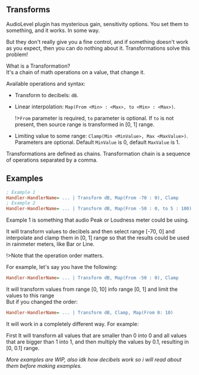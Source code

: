 ## Transforms

AudioLevel plugin has mysterious gain, sensitivity options. You set them to something, and it works. In some way.

But they don't really give you a fine control, and if something doesn't work as you expect, then you can do nothing about it. Transformations solve this problem!

What is a Transformation?<br/>
It's a chain of math operations on a value, that change it.

Available operations and syntax:

- Transform to decibels: `dB`.
- Linear interpolation: `Map(From <Min> : <Max>, to <Min> : <Max>)`.

  !>`From` parameter is required, `to` parameter is optional. If `to` is not present, then source range is transformed in [0, 1] range.

- Limiting value to some range: `Clamp(Min <MinValue>, Max <MaxValue>)`.<br/>
  Parameters are optional. Default `MinValue` is 0, default `MaxValue` is 1.

Transformations are defined as chains. Transformation chain is a sequence of operations separated by a comma.

## Examples

```ini
; Example 1
Handler-HandlerName= ... | Transform dB, Map(From -70 : 0), Clamp
; Example 2
Handler-HandlerName= ... | Transform dB, Map(From -50 : 0, to 5 : 100), Clamp(Min 5, Max 100)
```

Example 1 is something that audio Peak or Loudness meter could be using.

It will transform values to decibels and then select range [-70, 0] and interpolate and clamp them in [0, 1] range so that the results could be used in rainmeter meters, like Bar or Line.

!>Note that the operation order matters.

For example, let's say you have the following:

```ini
Handler-HandlerName= ... | Transform dB, Map(From -50 : 0), Clamp
```

It will transform values from range [0, 10] info range [0, 1] and limit the values to this range<br/>
But if you changed the order:

```ini
Handler-HandlerName= ... | Transform dB, Clamp, Map(From 0: 10)
```

It will work in a completely different way. For example:<br/>

First It will transform all values that are smaller than 0 into 0 and all values that are bigger than 1 into 1, and then multiply the values by 0.1, resulting in [0, 0.1] range.

_More examples are WIP, also idk how decibels work so i will read about them before making examples._
